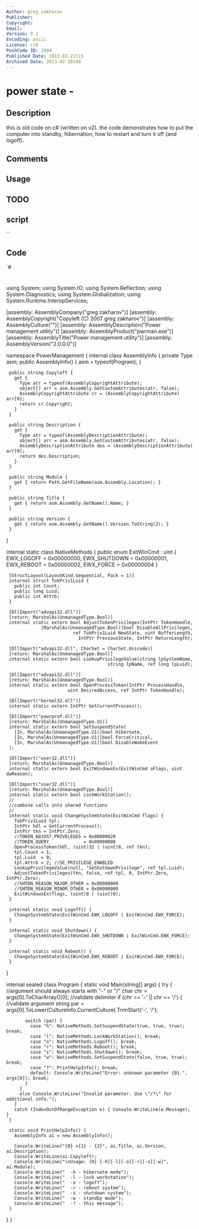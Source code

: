 ```yaml
---
Author: greg zakharov
Publisher: 
Copyright: 
Email: 
Version: 0.1
Encoding: ascii
License: cc0
PoshCode ID: 3984
Published Date: 2013-02-22t15
Archived Date: 2013-02-28t00
---
```


# power state - 

## Description

this is old code on c# (written on v2). the code demonstrates how to put the computer into standby, hibernation, how to restart and turn it off (and logoff).

## Comments



## Usage



## TODO



## script

``

## Code

`#
 #
 using System;
 using System.IO;
 using System.Reflection;
 using System.Diagnostics;
 using System.Globalization;
 using System.Runtime.InteropServices;
 
 [assembly: AssemblyCompany("greg zakharov")]
 [assembly: AssemblyCopyright("Copyleft (C) 2007 greg zakharov")]
 [assembly: AssemblyCulture("")]
 [assembly: AssemblyDescription("Power management utility")]
 [assembly: AssemblyProduct("pwrman.exe")]
 [assembly: AssemblyTitle("Power management utility")]
 [assembly: AssemblyVersion("2.0.0.0")]
 
 namespace PowerManagement {
   internal class AssemblyInfo {
     private Type asm;
     public AssemblyInfo() { asm = typeof(Program); }
 
     public string Copyleft {
       get {
         Type atr = typeof(AssemblyCopyrightAttribute);
         object[] arr = asm.Assembly.GetCustomAttributes(atr, false);
         AssemblyCopyrightAttribute cr = (AssemblyCopyrightAttribute) arr[0];
         return cr.Copyright;
       }
     }
 
     public string Description {
       get {
         Type atr = typeof(AssemblyDescriptionAttribute);
         object[] arr = asm.Assembly.GetCustomAttributes(atr, false);
         AssemblyDescriptionAttribute des = (AssemblyDescriptionAttribute) arr[0];
         return des.Description;
       }
     }
 
     public string Module {
       get { return Path.GetFileName(asm.Assembly.Location); }
     }
 
     public string Title {
       get { return asm.Assembly.GetName().Name; }
     }
 
     public string Version {
       get { return asm.Assembly.GetName().Version.ToString(2); }
     }
   }
 
   internal static class NativeMethods {
     public enum ExitWinCmd : uint {
       EWX_LOGOFF      = 0x00000000,
       EWX_SHUTDOWN    = 0x00000001,
       EWX_REBOOT      = 0x00000002,
       EWX_FORCE       = 0x00000004
     }
 
     [StructLayout(LayoutKind.Sequential, Pack = 1)]
     internal struct TokPriv1Luid {
       public int Count;
       public long Luid;
       public int Attrb;
     }
 
     [DllImport("advapi32.dll")]
     [return: MarshalAs(UnmanagedType.Bool)]
     internal static extern bool AdjustTokenPrivileges(IntPtr TokenHandle,
                 [MarshalAs(UnmanagedType.Bool)]bool DisableAllPrivileges,
                             ref TokPriv1Luid NewState, uint BufferLength,
                               IntPtr PreviousState, IntPtr ReturnLength);
 
     [DllImport("advapi32.dll", CharSet = CharSet.Unicode)]
     [return: MarshalAs(UnmanagedType.Bool)]
     internal static extern bool LookupPrivilegeValue(string lpSystemName,
                                          string lpName, ref long lpLuid);
 
     [DllImport("advapi32.dll")]
     [return: MarshalAs(UnmanagedType.Bool)]
     internal static extern bool OpenProcessToken(IntPtr ProcessHandle,
                           uint DesiredAccess, ref IntPtr TokenHandle);
 
     [DllImport("kernel32.dll")]
     internal static extern IntPtr GetCurrentProcess();
 
     [DllImport("powrprof.dll")]
     [return: MarshalAs(UnmanagedType.U1)]
     internal static extern bool SetSuspendState(
       [In, MarshalAs(UnmanagedType.U1)]bool Hibernate,
       [In, MarshalAs(UnmanagedType.U1)]bool ForceCritical,
       [In, MarshalAs(UnmanagedType.U1)]bool DisableWakeEvent
     );
 
     [DllImport("user32.dll")]
     [return: MarshalAs(UnmanagedType.Bool)]
     internal static extern bool ExitWindowsEx(ExitWinCmd uFlags, uint dwReason);
 
     [DllImport("user32.dll")]
     [return: MarshalAs(UnmanagedType.Bool)]
     internal static extern bool LockWorkStation();
     //
     //combine calls into shared functions
     //
     internal static void ChangeSystemState(ExitWinCmd flags) {
       TokPriv1Luid tpl;
       IntPtr hdl = GetCurrentProcess();
       IntPtr tkn = IntPtr.Zero;
       //TOKEN_ADJUST_PRIVELEGES = 0x00000020
       //TOKEN_QUERY             = 0x00000008
       OpenProcessToken(hdl, (uint)32 | (uint)8, ref tkn);
       tpl.Count = 1;
       tpl.Luid  = 0;
       tpl.Attrb = 2; //SE_PRIVILEGE_ENABLED
       LookupPrivilegeValue(null, "SeShutdownPrivilege", ref tpl.Luid);
       AdjustTokenPrivileges(tkn, false, ref tpl, 0, IntPtr.Zero, IntPtr.Zero);
       //SHTDN_REASON_MAJOR_OTHER = 0x00000000
       //SHTDN_REASON_MINOR_OTHER = 0x00000000
       ExitWindowsEx(flags, (uint)0 | (uint)0);
     }
 
     internal static void Logoff() {
       ChangeSystemState(ExitWinCmd.EWX_LOGOFF | ExitWinCmd.EWX_FORCE);
     }
 
     internal static void Shutdown() {
       ChangeSystemState(ExitWinCmd.EWX_SHUTDOWN | ExitWinCmd.EWX_FORCE);
     }
 
     internal static void Reboot() {
       ChangeSystemState(ExitWinCmd.EWX_REBOOT | ExitWinCmd.EWX_FORCE);
     }
   }
 
   internal sealed class Program {
     static void Main(string[] args) {
       try {
         //argument should always starts with "-" or "/"
         char chr = args[0].ToCharArray()[0];
         //validate delimiter
         if (chr == '-' || chr == '/') {
           //validate argument
           string par = args[0].ToLower(CultureInfo.CurrentCulture).TrimStart('-', '/');
 
           switch (par) {
             case "h": NativeMethods.SetSuspendState(true, true, true); break;
             case "l": NativeMethods.LockWorkStation(); break;
             case "o": NativeMethods.Logoff(); break;
             case "r": NativeMethods.Reboot(); break;
             case "s": NativeMethods.Shutdown(); break;
             case "w": NativeMethods.SetSuspendState(false, true, true); break;
             case "?": PrintHelpInfo(); break;
             default: Console.WriteLine("Error: unknown parameter {0}.", args[0]); break;
           }
         }
         else Console.WriteLine("Invalid parameter. Use \"/?\" for additional info.");
       }
       catch (IndexOutOfRangeException e) { Console.WriteLine(e.Message); }
     }
 
     static void PrintHelpInfo() {
       AssemblyInfo ai = new AssemblyInfo();
 
       Console.WriteLine("{0} v{1} - {2}", ai.Title, ai.Version, ai.Description);
       Console.WriteLine(ai.Copyleft);
       Console.WriteLine("\nUsage: {0} [-h][-l][-o][-r][-s][-w]", ai.Module);
       Console.WriteLine("  -h - hibernate mode");
       Console.WriteLine("  -l - lock workstation");
       Console.WriteLine("  -o - logoff");
       Console.WriteLine("  -r - reboot system");
       Console.WriteLine("  -s - shutdown system");
       Console.WriteLine("  -w - standby mode");
       Console.WriteLine("  -? - this message");
     }
   }
 }
`

